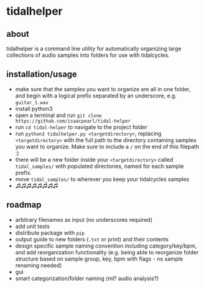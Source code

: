 # tidalhelper

## about
tidalhelper is a command line utility for automatically organizing large collections of audio samples into folders for use with tidalcycles.

## installation/usage
* make sure that the samples you want to organize are all in one folder, and begin with a logical prefix separated by an underscore, e.g. `guitar_1.wav`
* install python3
* open a terminal and run `git clone https://github.com/isaacpearl/tidal-helper`
* run `cd tidal-helper` to navigate to the project folder
* run `python3 tidalhelper.py <targetdirectory>`, replacing `<targetdirectory>` with the full path to the directory containing samples you want to organize. Make sure to include a `/` on the end of this filepath :)
* there will be a new folder inside your `<targetdirectory>` called 
`tidal_samples/` with populated directories, named for each sample prefix.
* move `tidal_samples/` to wherever you keep your tidalcycles samples
* ♫♫♫♫♫♫♫♫

## roadmap
* arbitrary filenames as input (no underscores required)
* add unit tests
* distribute package with `pip`
* output guide to new folders (`.txt` or print) and their contents
* design specific sample naming convention including category/key/bpm, and add reorganization functionality (e.g. being able to reorganize folder structure based on sample group, key, bpm with flags - no sample renaming needed)
* gui
* smart categorization/folder naming (ml? audio analysis?)
